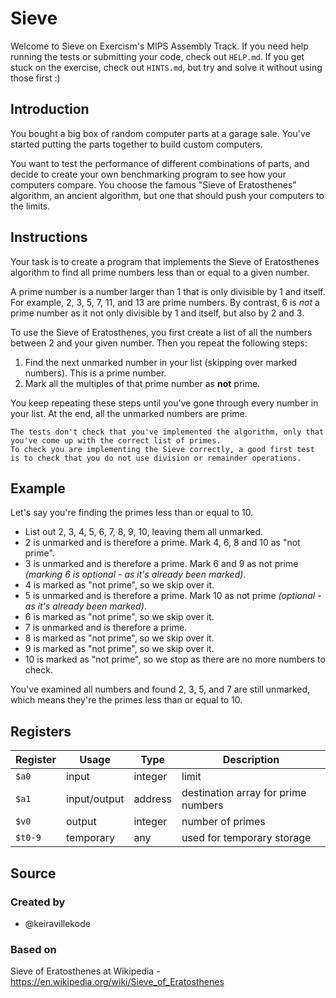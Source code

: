 # Sieve

Welcome to Sieve on Exercism's MIPS Assembly Track.
If you need help running the tests or submitting your code, check out `HELP.md`.
If you get stuck on the exercise, check out `HINTS.md`, but try and solve it without using those first :)

## Introduction

You bought a big box of random computer parts at a garage sale.
You've started putting the parts together to build custom computers.

You want to test the performance of different combinations of parts, and decide to create your own benchmarking program to see how your computers compare.
You choose the famous "Sieve of Eratosthenes" algorithm, an ancient algorithm, but one that should push your computers to the limits.

## Instructions

Your task is to create a program that implements the Sieve of Eratosthenes algorithm to find all prime numbers less than or equal to a given number.

A prime number is a number larger than 1 that is only divisible by 1 and itself.
For example, 2, 3, 5, 7, 11, and 13 are prime numbers.
By contrast, 6 is _not_ a prime number as it not only divisible by 1 and itself, but also by 2 and 3.

To use the Sieve of Eratosthenes, you first create a list of all the numbers between 2 and your given number.
Then you repeat the following steps:

1. Find the next unmarked number in your list (skipping over marked numbers).
   This is a prime number.
2. Mark all the multiples of that prime number as **not** prime.

You keep repeating these steps until you've gone through every number in your list.
At the end, all the unmarked numbers are prime.

~~~~exercism/note
The tests don't check that you've implemented the algorithm, only that you've come up with the correct list of primes.
To check you are implementing the Sieve correctly, a good first test is to check that you do not use division or remainder operations.
~~~~

## Example

Let's say you're finding the primes less than or equal to 10.

- List out 2, 3, 4, 5, 6, 7, 8, 9, 10, leaving them all unmarked.
- 2 is unmarked and is therefore a prime.
  Mark 4, 6, 8 and 10 as "not prime".
- 3 is unmarked and is therefore a prime.
  Mark 6 and 9 as not prime _(marking 6 is optional - as it's already been marked)_.
- 4 is marked as "not prime", so we skip over it.
- 5 is unmarked and is therefore a prime.
  Mark 10 as not prime _(optional - as it's already been marked)_.
- 6 is marked as "not prime", so we skip over it.
- 7 is unmarked and is therefore a prime.
- 8 is marked as "not prime", so we skip over it.
- 9 is marked as "not prime", so we skip over it.
- 10 is marked as "not prime", so we stop as there are no more numbers to check.

You've examined all numbers and found 2, 3, 5, and 7 are still unmarked, which means they're the primes less than or equal to 10.

## Registers

| Register | Usage        | Type    | Description                         |
| -------- | ------------ | ------- | ----------------------------------- |
| `$a0`    | input        | integer | limit                               |
| `$a1`    | input/output | address | destination array for prime numbers |
| `$v0`    | output       | integer | number of primes                    |
| `$t0-9`  | temporary    | any     | used for temporary storage          |

## Source

### Created by

- @keiravillekode

### Based on

Sieve of Eratosthenes at Wikipedia - https://en.wikipedia.org/wiki/Sieve_of_Eratosthenes